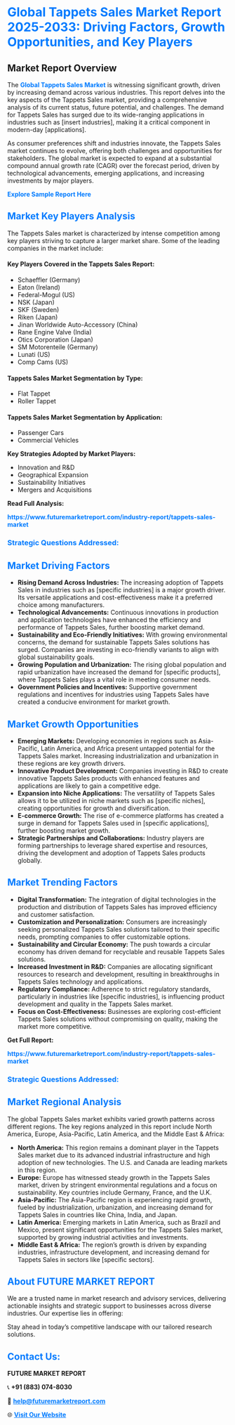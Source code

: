 <h1 style="color: #007BFF;">Global Tappets Sales Market Report 2025-2033: Driving Factors, Growth Opportunities, and Key Players</h1>

<section id="overview">
<h2>Market Report Overview</h2>
<p>The <a href="https://www.futuremarketreport.com/industry-report/tappets-sales-market" style="color: #007BFF; text-decoration: none;"><strong>Global Tappets Sales Market</strong></a> is witnessing significant growth, driven by increasing demand across various industries. This report delves into the key aspects of the Tappets Sales market, providing a comprehensive analysis of its current status, future potential, and challenges. The demand for Tappets Sales has surged due to its wide-ranging applications in industries such as [insert industries], making it a critical component in modern-day [applications].</p>
<p>As consumer preferences shift and industries innovate, the Tappets Sales market continues to evolve, offering both challenges and opportunities for stakeholders. The global market is expected to expand at a substantial compound annual growth rate (CAGR) over the forecast period, driven by technological advancements, emerging applications, and increasing investments by major players.</p>
</section>

<section id="overview">
<p><a href="https://www.futuremarketreport.com/request-sample/reportId=109629" style="color: #007BFF; text-decoration: none;"><strong>Explore Sample Report Here</strong></a></p>
</section>

<section id="key-players">
<h2 style="color: #007BFF;">Market Key Players Analysis</h2>
<p>The Tappets Sales market is characterized by intense competition among key players striving to capture a larger market share. Some of the leading companies in the market include:</p>
<h4>Key Players Covered in the Tappets Sales Report:</h4>
<ul><li>Schaeffler (Germany)</li><li>Eaton (Ireland)</li><li>Federal-Mogul (US)</li><li>NSK (Japan)</li><li>SKF (Sweden)</li><li>Riken (Japan)</li><li>Jinan Worldwide Auto-Accessory (China)</li><li>Rane Engine Valve (India)</li><li>Otics Corporation (Japan)</li><li>SM Motorenteile (Germany)</li><li>Lunati (US)</li><li>Comp Cams (US)</li></ul>
<h4>Tappets Sales Market Segmentation by Type:</h4>
<ul><li>Flat Tappet</li><li>Roller Tappet</li></ul>

<h4>Tappets Sales Market Segmentation by Application:</h4>
<ul><li>Passenger Cars</li><li>Commercial Vehicles</li></ul>
<p><strong>Key Strategies Adopted by Market Players:</strong></p>
<ul>
<li>Innovation and R&D</li>
<li>Geographical Expansion</li>
<li>Sustainability Initiatives</li>
<li>Mergers and Acquisitions</li>
</ul>
</section>

<section>
<p><strong>Read Full Analysis: </strong></p><a href="https://www.futuremarketreport.com/industry-report/tappets-sales-market" style="color: #007BFF; text-decoration: none;"><strong>https://www.futuremarketreport.com/industry-report/tappets-sales-market</strong></a>
<h3 style="color: #007BFF;">Strategic Questions Addressed:</h3>
</section>

<section id="driving-factors">
<h2 style="color: #007BFF;">Market Driving Factors</h2>
<ul>
<li><strong>Rising Demand Across Industries:</strong> The increasing adoption of Tappets Sales in industries such as [specific industries] is a major growth driver. Its versatile applications and cost-effectiveness make it a preferred choice among manufacturers.</li>
<li><strong>Technological Advancements:</strong> Continuous innovations in production and application technologies have enhanced the efficiency and performance of Tappets Sales, further boosting market demand.</li>
<li><strong>Sustainability and Eco-Friendly Initiatives:</strong> With growing environmental concerns, the demand for sustainable Tappets Sales solutions has surged. Companies are investing in eco-friendly variants to align with global sustainability goals.</li>
<li><strong>Growing Population and Urbanization:</strong> The rising global population and rapid urbanization have increased the demand for [specific products], where Tappets Sales plays a vital role in meeting consumer needs.</li>
<li><strong>Government Policies and Incentives:</strong> Supportive government regulations and incentives for industries using Tappets Sales have created a conducive environment for market growth.</li>
</ul>
</section>

<section id="growth-opportunities">
<h2 style="color: #007BFF;">Market Growth Opportunities</h2>
<ul>
<li><strong>Emerging Markets:</strong> Developing economies in regions such as Asia-Pacific, Latin America, and Africa present untapped potential for the Tappets Sales market. Increasing industrialization and urbanization in these regions are key growth drivers.</li>
<li><strong>Innovative Product Development:</strong> Companies investing in R&D to create innovative Tappets Sales products with enhanced features and applications are likely to gain a competitive edge.</li>
<li><strong>Expansion into Niche Applications:</strong> The versatility of Tappets Sales allows it to be utilized in niche markets such as [specific niches], creating opportunities for growth and diversification.</li>
<li><strong>E-commerce Growth:</strong> The rise of e-commerce platforms has created a surge in demand for Tappets Sales used in [specific applications], further boosting market growth.</li>
<li><strong>Strategic Partnerships and Collaborations:</strong> Industry players are forming partnerships to leverage shared expertise and resources, driving the development and adoption of Tappets Sales products globally.</li>
</ul>
</section>

<section id="trending-factors">
<h2 style="color: #007BFF;">Market Trending Factors</h2>
<ul>
<li><strong>Digital Transformation:</strong> The integration of digital technologies in the production and distribution of Tappets Sales has improved efficiency and customer satisfaction.</li>
<li><strong>Customization and Personalization:</strong> Consumers are increasingly seeking personalized Tappets Sales solutions tailored to their specific needs, prompting companies to offer customizable options.</li>
<li><strong>Sustainability and Circular Economy:</strong> The push towards a circular economy has driven demand for recyclable and reusable Tappets Sales solutions.</li>
<li><strong>Increased Investment in R&D:</strong> Companies are allocating significant resources to research and development, resulting in breakthroughs in Tappets Sales technology and applications.</li>
<li><strong>Regulatory Compliance:</strong> Adherence to strict regulatory standards, particularly in industries like [specific industries], is influencing product development and quality in the Tappets Sales market.</li>
<li><strong>Focus on Cost-Effectiveness:</strong> Businesses are exploring cost-efficient Tappets Sales solutions without compromising on quality, making the market more competitive.</li>
</ul>
</section>

<section>
<p><strong>Get Full Report: </strong></p><a href="https://www.futuremarketreport.com/industry-report/tappets-sales-market" style="color: #007BFF; text-decoration: none;"><strong>https://www.futuremarketreport.com/industry-report/tappets-sales-market</strong></a>
<h3 style="color: #007BFF;">Strategic Questions Addressed:</h3>
</section>


<section id="regional-analysis">
<h2 style="color: #007BFF;">Market Regional Analysis</h2>
<p>The global Tappets Sales market exhibits varied growth patterns across different regions. The key regions analyzed in this report include North America, Europe, Asia-Pacific, Latin America, and the Middle East & Africa:</p>
<ul>
<li><strong>North America:</strong> This region remains a dominant player in the Tappets Sales market due to its advanced industrial infrastructure and high adoption of new technologies. The U.S. and Canada are leading markets in this region.</li>
<li><strong>Europe:</strong> Europe has witnessed steady growth in the Tappets Sales market, driven by stringent environmental regulations and a focus on sustainability. Key countries include Germany, France, and the U.K.</li>
<li><strong>Asia-Pacific:</strong> The Asia-Pacific region is experiencing rapid growth, fueled by industrialization, urbanization, and increasing demand for Tappets Sales in countries like China, India, and Japan.</li>
<li><strong>Latin America:</strong> Emerging markets in Latin America, such as Brazil and Mexico, present significant opportunities for the Tappets Sales market, supported by growing industrial activities and investments.</li>
<li><strong>Middle East & Africa:</strong> The region’s growth is driven by expanding industries, infrastructure development, and increasing demand for Tappets Sales in sectors like [specific sectors].</li>
</ul>
</section>

<footer>
<h2 style="color: #007BFF;">About FUTURE MARKET REPORT</h2>
<p>We are a trusted name in market research and advisory services, delivering actionable insights and strategic support to businesses across diverse industries. Our expertise lies in offering:</p>

<p>Stay ahead in today’s competitive landscape with our tailored research solutions.</p>

<h2 style="color: #007BFF;">Contact Us:</h2>
<p><strong>FUTURE MARKET REPORT</strong></p>
<p>📞 <strong>+91 (883) 074-8030</strong></p>
<p>📧 <strong><a href="mailto:help@futuremarketreport.com" style="color: #007BFF;">help@futuremarketreport.com</a></strong></p>
<p>🌐 <strong><a href="https://www.futuremarketreport.com/" style="color: #007BFF;">Visit Our Website</a></strong></p>
</footer>